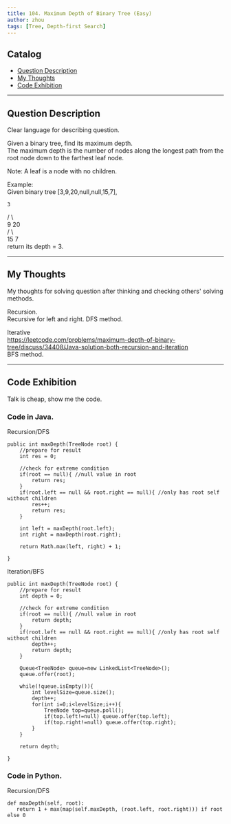 ```yaml
---
title: 104. Maximum Depth of Binary Tree (Easy)                   
author: zhou      
tags: [Tree, Depth-first Search]            
---
```


       

## Catalog  
+ [Question Description](#partI)
+ [My Thoughts](#partII)
+ [Code Exhibition](#partIII)

----------------------------------

## Question Description
Clear language for describing question.    

Given a binary tree, find its maximum depth.     
The maximum depth is the number of nodes along the longest path from the root node down to the farthest leaf node.     

Note: A leaf is a node with no children.      

Example:     
Given binary tree [3,9,20,null,null,15,7],    

    3   
   / \   
  9  20   
    /  \   
   15   7  
return its depth = 3.     


----------------------------------

## My Thoughts
My thoughts for solving question after thinking and checking others' solving methods.        

Recursion.   
Recursive for left and right. DFS method.       

Iterative    
https://leetcode.com/problems/maximum-depth-of-binary-tree/discuss/34408/Java-solution-both-recursion-and-iteration      
BFS method.   



----------------------------------

## Code Exhibition
Talk is cheap, show me the code.    
### Code in Java.     
Recursion/DFS         

    public int maxDepth(TreeNode root) {
        //prepare for result
        int res = 0;
        
        //check for extreme condition
        if(root == null){ //null value in root
            return res;
        }
        if(root.left == null && root.right == null){ //only has root self without children
            res++;
            return res;
        }
        
        int left = maxDepth(root.left);
        int right = maxDepth(root.right);
        
        return Math.max(left, right) + 1;
        
    }

Iteration/BFS     

    public int maxDepth(TreeNode root) {
        //prepare for result
        int depth = 0;
        
        //check for extreme condition
        if(root == null){ //null value in root
            return depth;
        }
        if(root.left == null && root.right == null){ //only has root self without children
            depth++;
            return depth;
        }
        
        Queue<TreeNode> queue=new LinkedList<TreeNode>();
        queue.offer(root);
        
        while(!queue.isEmpty()){
            int levelSize=queue.size();
            depth++;
            for(int i=0;i<levelSize;i++){
                TreeNode top=queue.poll();
                if(top.left!=null) queue.offer(top.left);
                if(top.right!=null) queue.offer(top.right);
            }
        }
        
        return depth;
        
    }



### Code in Python.   
Recursion/DFS   

    def maxDepth(self, root):
       return 1 + max(map(self.maxDepth, (root.left, root.right))) if root else 0



